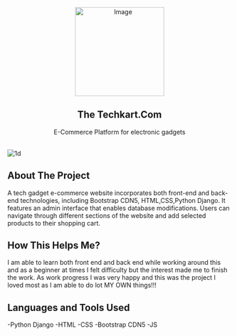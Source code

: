 

<p align="center">
  <img src="https://github.com/amal-jith/ecom/assets/123450863/750dfdb1-bae8-4132-9e89-24d68aa740f0" alt="Image" width="200" height="200">
</p>
<p align="center">
  <h2 align="center">The Techkart.Com</h2>
  <p align="center">
    E-Commerce Platform for electronic gadgets
    <br/>
    <br/>
  </p>
</p>

![1d](https://github.com/amal-jith/ecom/assets/123450863/9aff0e6a-d0f9-4f0f-8dad-d164cd824cb2)

## About The Project
A tech gadget e-commerce website incorporates both front-end and back-end technologies, including Bootstrap CDN5, HTML,CSS,Python Django. It features an admin interface that enables database modifications. 
Users can navigate through different sections of the website and add selected products to their shopping cart.

## How This Helps Me?
I am able to learn both front end and back end while working around this and as a beginner at times I felt difficulty but the interest made me to finish the work.
As work progress I was very happy and this was the project I loved most as I am able to do lot MY OWN things!!!

## Languages and Tools Used
-Python Django
-HTML
-CSS
-Bootstrap CDN5
-JS

